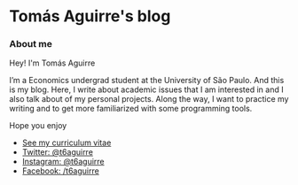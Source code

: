Tomás Aguirre's blog
=====================


### About me 


Hey! I'm Tomás Aguirre

I’m a Economics undergrad student at the University of São Paulo. And this is my blog. Here, I write about academic issues that I am interested in and I also talk about of my personal projects. Along the way, I want to practice my writing and to get more familiarized with some programming tools.

Hope you enjoy

* [See my curriculum vitae](https://t6aguirre.github.io/cv/CV_t6aguirre.pdf)
* [Twitter: @t6aguirre](https://twitter.com/t6aguirre)
* [Instagram: @t6aguirre](https://www.instagram.com/t6aguirre)
* [Facebook: /t6aguirre](https://www.facebook.com/t6aguirre)
